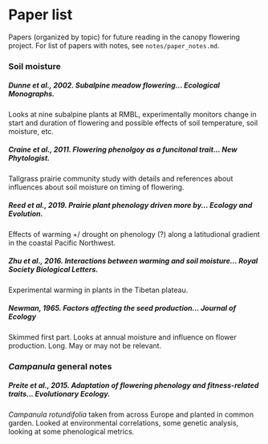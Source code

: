 # Paper list

Papers (organized by topic) for future reading in the canopy flowering project. For list of papers with notes, see `notes/paper_notes.md`.

### Soil moisture

##### Dunne et al., 2002. Subalpine meadow flowering... Ecological Monographs.

Looks at nine subalpine plants at RMBL, experimentally monitors change in start and duration of flowering and possible effects of soil temperature, soil moisture, etc.

##### Craine et al., 2011. Flowering phenolgoy as a funcitonal trait... New Phytologist.

Tallgrass prairie community study with details and references about influences about soil moisture on timing of flowering.

##### Reed et al., 2019. Prairie plant phenology driven more by... Ecology and Evolution.

Effects of warming +/ drought on phenology (?) along a latitudional gradient in the coastal Pacific Northwest.

##### Zhu et al., 2016. Interactions between warming and soil moisture... Royal Society Biological Letters.

Experimental warming in plants in the Tibetan plateau.

##### Newman, 1965. Factors affecting the seed production... Journal of Ecology

Skimmed first part. Looks at annual moisture and influence on flower production. Long. May or may not be relevant.

### *Campanula* general notes

##### Preite et al., 2015. Adaptation of flowering phenology and fitness-related traits... Evolutionary Ecology.

*Campanula rotundifolia* taken from across Europe and planted in common garden. Looked at environmental correlations, some genetic analysis, looking at some phenological metrics.
